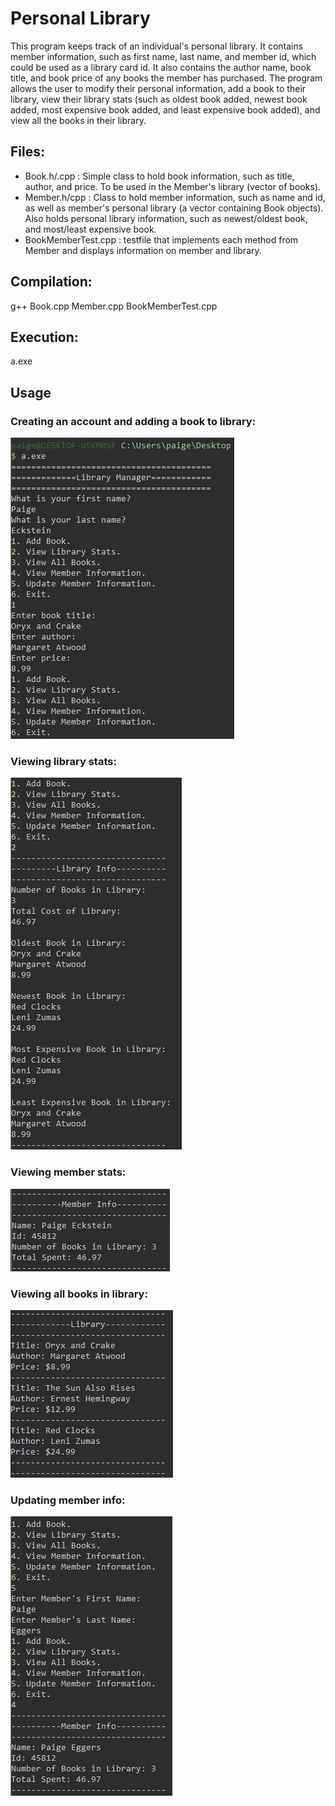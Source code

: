 # Personal Library

This program keeps track of an individual's personal library. It contains member information, such as first name, last name, and member id, which could be used as a library card id. It also contains the author name, book title, and book price of any books the member has purchased. The program allows the user to modify their personal information, add a book to their library, view their library stats (such as oldest book added, newest book added, most expensive book added, and least expensive book added), and view all the books in their library.

## Files:
+ Book.h/.cpp : Simple class to hold book information, such as title, author, and price. To be used in the Member's library (vector of books).
+ Member.h/cpp : Class to hold member information, such as name and id, as well as member's personal library (a vector containing Book objects). Also holds personal library information, such as newest/oldest book, and most/least expensive book.
+ BookMemberTest.cpp : testfile that implements each method from Member and displays information on member and library.

## Compilation:
g++ Book.cpp Member.cpp BookMemberTest.cpp

## Execution:
a.exe

## Usage
### Creating an account and adding a book to library:
![alt text](https://github.com/NotQuiteHeroes/Resources/blob/master/ScreenShots/softwareEngLibAddBook.JPG "Add book")

### Viewing library stats:
![alt text](https://github.com/NotQuiteHeroes/Resources/blob/master/ScreenShots/softwareEngLibInfo.JPG "Libary Info")

### Viewing member stats:
![alt text](https://github.com/NotQuiteHeroes/Resources/blob/master/ScreenShots/softwareEngLibMemberInfo.JPG "Member info")

### Viewing all books in library:
![alt text](https://github.com/NotQuiteHeroes/Resources/blob/master/ScreenShots/softwareEngLibViewBooks.JPG "All books")

### Updating member info:
![alt text](https://github.com/NotQuiteHeroes/Resources/blob/master/ScreenShots/softwareEngLibUpdateInfo.JPG "Update Member Info")



